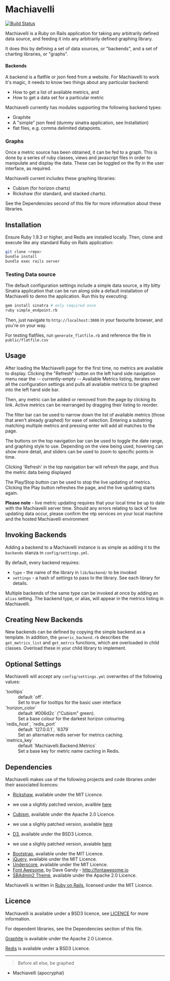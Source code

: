 Machiavelli
=========

[![Build
Status](https://travis-ci.org/anchor/machiavelli.png?branch=travis)](https://travis-ci.org/anchor/machiavelli)


Machiavelli is a Ruby on Rails application for taking any arbitrarily defined data source, and feeding it into any arbitrarily defined graphing library.

It does this by defining a set of data sources, or "backends", and a set of charting libraries, or "graphs".

#### Backends
A backend is a flatfile or json feed from a website. For Machiavelli to work it's magic, it needs to know two things about any particular backend:
 * How to get a list of available metrics, and 
 * How to get a data set for a particular metric

Machiavelli currently has modules supporting the following backend types:
 * Graphite
 * A "simple" json feed (dummy sinatra application, see Installation)
 * flat files, e.g. comma delimited datapoints.

### Graphs
Once a metric source has been obtained, it can be fed to a graph. This is done by a series of ruby classes, views and javascript files in order to manipulate and display the data. These can be toggled on the fly in the user interface, as required.

Machiavelli current includes these graphing libraries:
 * Cubism (for horizon charts)
 * Rickshaw (for standard, and stacked charts).

See the Dependencies second of this file for more information about these libraries.

Installation
--

Ensure Ruby 1.9.3 or higher, and Redis are installed locally. Then, clone and execute like any standard Ruby on Rails application:

```sh
git clone <repo>
bundle install
bundle exec rails server
```

### Testing Data source

The default configuration settings include a simple data source, a itty bitty Sinatra application that can be run along side a default installation of Machiavelli to demo the application. Run this by executing:
```sh
gem install sinatra # only required once
ruby simple_endpoint.rb
```
Then, just navigate to `http://localhost:3000` in your favourite browser, and you're on your way.

For testing flatfiles, run `generate_flatfile.rb` and reference the file in `public/flatfile.csv`

Usage
--

After loading the Machiavelli page for the first time, no metrics are available to display. Clicking the "Refresh" button on the left hand side navigation menu near the -- currently-empty -- Available Metrics listing, iterates over all the configuration settings and pulls all available metrics to be graphed into the left hand side bar.

Then, any metric can be added or removed from the page by clicking its link. Active metrics can be rearranged by dragging their listing to reorder.

The filter bar can be used to narrow down the list of available metrics (those that aren't already graphed) for ease of selection. Entering a substring matching multiple metrics and pressing enter will add all matches to the page.

The buttons on the top navigation bar can be used to toggle the date range, and graphing style to use. Depending on the view being used, hovering can show more detail, and sliders can be used to zoom to specific points in time.

Clicking 'Refresh' in the top navigation bar will refresh the page, and thus the metric data being displayed

The Play/Stop button can be used to stop the live updating of metrics. Clicking the Play button refreshes the page, and the live updating starts again. 

**Please note** - live metric updating requires that your local time be up to date with the Machiavelli server time. Should any errors relating to lack of live updating data occur, please confirm the ntp services on your local machine and the hosted Machiavelli environment


Invoking Backends
--

Adding a backend to a Machiavelli instance is as simple as adding it to the `backends` stanza in `config/settings.yml`.

By default, every backend requires:
 * `type` - the name of the library in `lib/backend/` to be invoked
 * `settings` - a hash of settings to pass to the library. See each library for details.

Multiple backends of the same type can be invoked at once by adding an `alias` setting. The backend type, or alias, will appear in the metrics listing in Machiavelli.

Creating New Backends
--

New backends can be defined by copying the simple backend as a template. In addition, the `generic_backend.rb` describes the `get_metrics_list` and `get_metrcs` functions, which are overloaded in child classes. Overload these in your child library to implement. 


Optional Settings
--

Machiavelli will accept any `config/settings.yml` overwrites of the following values:

<dl>
<dt>`tooltips` </dt>
<dd> default `off`.</dd>
<dd>Set to true for tooltips for the basic user interface</dd>

<dt> `horizon_color` </dt>
<dd> default `#006d2c` ("Cubism" green).</dd>
<dd>Set a base colour for the darkest horizon colouring.</dd>

<dt> `redis_host`, `redis_port` </dt>
<dd> default `127.0.0.1`, `6379` </dd>
<dd>Set an alternative redis server for metrics caching.</dd>

<dt>  `metrics_key` </dt>
<dd> default `Machiavelli.Backend.Metrics` </dd>
<dd>Set a base key for metric name caching in Redis.</dd>
</dl>


Dependencies
--

Machiavelli makes use of the following projects and code libraries under their associated licences:

 * [Rickshaw](https://github.com/shutterstock/rickshaw), available under the MIT Licence.
  - we use a slightly patched version, availble [here](https://github.com/glasnt/rickshaw)
 * [Cubism](https://github.com/square/cubism), available under the Apache 2.0 Licence.
  - we use a slighly patched version, available [here](https://github.com/glasnt/cubism)
 * [D3](https://github.com/mbostock/d3), available under the BSD3 Licence.
  - we use a slighly patched version, avaiable [here](https://github.com/glasnt/d3)
 * [Bootstrap](https://github.com/twbs/bootstrap/), available under the MIT Licence.
 * [jQuery](https://github.com/jquery/jquery), available under the MIT Licence.
 * [Underscore](https://github.com/jashkenas/underscore), available under the MIT Licence.
 * [Font Awesome](https://github.com/FortAwesome/Font-Awesome/), by Dave Gandy - http://fontawesome.io
 * [SBAdmin2 Theme](https://github.com/IronSummitMedia/startbootstrap/tree/master/templates/sb-admin-v2), available under the Apache 2.0 Licence.

Machiavelli is written in [Ruby on Rails](https://github.com/rails/rails), licensed under the MIT Licence.

Licence
--

Machiavelli is available under a BSD3 licence, see [LICENCE](LICENCE) for more information.

For dependent libraries, see the Dependencies section of this file.

[Graphite](https://github.com/graphite-project/) is available under the Apache 2.0 Licence.

[Redis](https://github.com/antirez/redis) is available under a BSD3 Licence.



-------------


> Before all else, be graphed
- Machiavelli (apocryphal)

